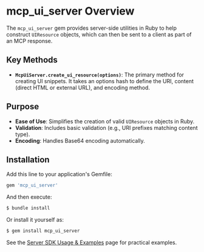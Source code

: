 # mcp_ui_server Overview

The `mcp_ui_server` gem provides server-side utilities in Ruby to help construct `UIResource` objects, which can then be sent to a client as part of an MCP response.

## Key Methods

- **`McpUiServer.create_ui_resource(options)`**:
  The primary method for creating UI snippets. It takes an options hash to define the URI, content (direct HTML or external URL), and encoding method.

## Purpose

- **Ease of Use**: Simplifies the creation of valid `UIResource` objects in Ruby.
- **Validation**: Includes basic validation (e.g., URI prefixes matching content type).
- **Encoding**: Handles Base64 encoding automatically.

## Installation

Add this line to your application's Gemfile:

```ruby
gem 'mcp_ui_server'
```

And then execute:

```bash
$ bundle install
```

Or install it yourself as:

```bash
$ gem install mcp_ui_server
```

See the [Server SDK Usage & Examples](./usage-examples.md) page for practical examples.
